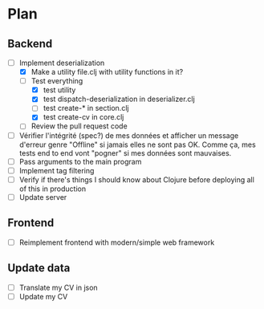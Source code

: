 # Plan

## Backend

- [ ] Implement deserialization
    - [x] Make a utility file.clj with utility functions in it?
    - [ ] Test everything
        - [x] test utility
        - [x] test dispatch-deserialization in deserializer.clj
        - [ ] test create-* in section.clj
        - [x] test create-cv in core.clj
    - [ ] Review the pull request code
- [ ] Vérifier l'intégrité (spec?) de mes données et afficher un message d'erreur genre "Offline" si jamais elles ne sont pas OK.
    Comme ça, mes tests end to end vont "pogner" si mes données sont mauvaises.
- [ ] Pass arguments to the main program
- [ ] Implement tag filtering
- [ ] Verify if there's things I should know about Clojure before deploying all of this in production
- [ ] Update server

## Frontend

- [ ] Reimplement frontend with modern/simple web framework

## Update data

- [ ] Translate my CV in json
- [ ] Update my CV
